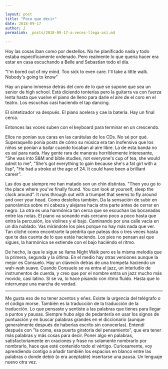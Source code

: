 ```yaml
---

layout: post
title: "Poco que decir"
date: 2018-09-17
author: J
permalink: _posts/2018-09-17-a-veces-llega-así.md

---
```


Hoy las cosas iban como por destellos. No he planificado nada y todo 
estaba específicamente ordenado. Pero realmente lo que quería hacer era 
estar en casa escuchando a Belle and Sebastian todo el día. 

"I'm bored out of my mind. Too sick to even care. I'll take a little 
walk. Nobody's going to know" 

Hay un piano inmenso detrás del coro de lo que se supone que sea un 
senior de high school. Está diciendo tonterías pero la guitarra va con 
fuerza lenta hasta que vuelve el piano de lleno para darle el aire de el 
coro en el teatro. Los escuchas casi haciendo el tap dancing.

El sintetizador va después. El piano acelera y cae la batería. Hay un 
final cerca.

Entonces las voces suben con el keyboard para terminar en un crescendo. 

Ellos no ponían sus caras en las carátulas de los CDs. No sé por qué. 
Superaquello ponía posts de cómo su música era tan inofensiva que los 
niños se ponían a bailar cuando tocaban al aire libre. La de esta banda 
no es así para nada. Hay gente rara de maneras horriblemente 
interesante, "She was into S&M and bible studies, not everyone's cup of 
tea, she would admit to me", "She's got everything to gain because she's 
a fat girl with a lisp", "He had a stroke at the age of 24. It could 
have been a brilliant career". 

Las dos que siempre me han matado son un chin distintas. "Then you go to 
the place where you've finally found. You can look at yourself, sleep 
the clock around". It runs through out  with a trumpet that seems to fly 
around and over your head. Como destellos también. Da la sensación de 
subir en panorámica sobre mi cabeza y alejarse hacia otra parte antes de 
cerrar en negro. La otra es una harmónica tan cerca que se escuchan las 
bocanadas entre las notas. El piano va sonando más cercano poco a poco 
hasta que entra la percusión, los violines y el bajo. Caminando por una 
calle vacia en un día nublado. Vas mirándote los pies porque no hay más 
nada que ver. Tan cliché como encontrarte la piedrita que pateas dos o 
tres veces hasta que te das cuenta de lo que estás haciendo. Los pies no 
pensan así que sigues, la harmónica se extiende con el bajo haciéndo el 
ritmo. 

De hecho, la que le sigue se llama Night Walk pero es la misma 
melodía que la primera, segunda y la última. En el medio hay otras 
versiones aunque la mejor es Consuelo. Hay un clavecín detras de una 
trompeta haciendo un wah-wah suave. Cuando Consuelo se va entra el jazz, 
un interludio de instrumentos de cuerda, y creo que por el nombre entra 
un jazz mucho más movido, casi latino. Si se va, lo hace pisando con 
ritmo fluído. Hasta que lo interrumpe una marcha de verdad. 

***

Me gusta eso de no tener acentos y eñes. Existe la urgencia del 
telégrafo o el código morse. También es la traducción de la traducción 
de la traducción. Lo que pensaste y sentiste a las palabras que tienes 
para llegar a puntos y pausas. Siempre hubo algo de pedantería en usar 
los signos de puntuación y en buscar palabras grandes en el diccionario 
(aunque generalmente después de haberlas escrito sin conocerlas). 
Entendí después con "la coma, esa puerta giratoria del pensamiento", que 
era tener más palabras y más cosas para decir. Poner algo en palabras, 
satisfactoriamente en oraciones y frase no solamente nombrarlo por 
nombrarlo, hace que esté contenido todo el vértigo. Curiosamente, voy 
aprendiendo contigo a añadir también los espacios en blanco entre las 
palabras o donde debió (o era aceptable) insertarse una pausa. Un 
lenguaje nuevo otra vez.     
